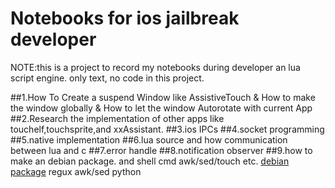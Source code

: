 Notebooks for ios jailbreak developer
==========================================


NOTE:this is a project to record my notebooks during developer an lua script engine.
only text, no code in this project.

##1.How To Create a suspend Window like AssistiveTouch
  & How to make the window globally
  & How to let the window Autorotate with current App
##2.Research the implementation of other apps like touchelf,touchsprite,and xxAssistant.
##3.ios IPCs
##4.socket programming 
##5.native implementation
##6.lua source and how communication between lua and c
##7.error handle
##8.notification observer
##9.how to make an debian package. and shell cmd awk/sed/touch etc.
   [debian package](./debian.md)
   regux
   awk/sed
   python
